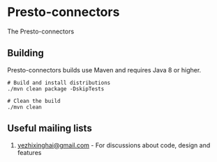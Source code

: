 # Presto-connectors
The Presto-connectors

## Building
Presto-connectors builds use Maven and requires Java 8 or higher.

```
# Build and install distributions
./mvn clean package -DskipTests

# Clean the build
./mvn clean
```
 
## Useful mailing lists
1. yezhixinghai@gmail.com - For discussions about code, design and features